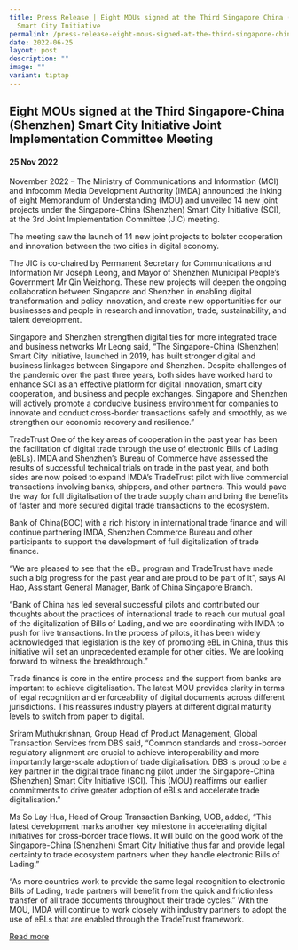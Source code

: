 ```yaml
---
title: Press Release | Eight MOUs signed at the Third Singapore China (Shenzhen)
  Smart City Initiative
permalink: /press-release-eight-mous-signed-at-the-third-singapore-china-shenzhen-smart-city-initiative-jic/
date: 2022-06-25
layout: post
description: ""
image: ""
variant: tiptap
---
```

<h2>Eight MOUs signed at the Third Singapore-China (Shenzhen) Smart City Initiative Joint Implementation Committee Meeting</h2>
<h4>25 Nov 2022</h4>
<p>November 2022 – The Ministry of Communications and Information (MCI) and
Infocomm Media Development Authority (IMDA) announced the inking of eight
Memorandum of Understanding (MOU) and unveiled 14 new joint projects under
the Singapore-China (Shenzhen) Smart City Initiative (SCI), at the 3rd
Joint Implementation Committee (JIC) meeting.</p>
<p>The meeting saw the launch of 14 new joint projects to bolster cooperation
and innovation between the two cities in digital economy.</p>
<p>The JIC is co-chaired by Permanent Secretary for Communications and Information
Mr Joseph Leong, and Mayor of Shenzhen Municipal People’s Government Mr
Qin Weizhong. These new projects will deepen the ongoing collaboration
between Singapore and Shenzhen in enabling digital transformation and policy
innovation, and create new opportunities for our businesses and people
in research and innovation, trade, sustainability, and talent development.</p>
<p>Singapore and Shenzhen strengthen digital ties for more integrated trade
and business networks Mr Leong said, “The Singapore-China (Shenzhen) Smart
City Initiative, launched in 2019, has built stronger digital and business
linkages between Singapore and Shenzhen. Despite challenges of the pandemic
over the past three years, both sides have worked hard to enhance SCI as
an effective platform for digital innovation, smart city cooperation, and
business and people exchanges. Singapore and Shenzhen will actively promote
a conducive business environment for companies to innovate and conduct
cross-border transactions safely and smoothly, as we strengthen our economic
recovery and resilience.”</p>
<p>TradeTrust One of the key areas of cooperation in the past year has been
the facilitation of digital trade through the use of electronic Bills of
Lading (eBLs). IMDA and Shenzhen’s Bureau of Commerce have assessed the
results of successful technical trials on trade in the past year, and both
sides are now poised to expand IMDA’s TradeTrust pilot with live commercial
transactions involving banks, shippers, and other partners. This would
pave the way for full digitalisation of the trade supply chain and bring
the benefits of faster and more secured digital trade transactions to the
ecosystem.</p>
<p>Bank of China(BOC) with a rich history in international trade finance
and will continue partnering IMDA, Shenzhen Commerce Bureau and other participants
to support the development of full digitalization of trade finance.</p>
<p>“We are pleased to see that the eBL program and TradeTrust have made such
a big progress for the past year and are proud to be part of it”, says
Ai Hao, Assistant General Manager, Bank of China Singapore Branch.</p>
<p>“Bank of China has led several successful pilots and contributed our thoughts
about the practices of international trade to reach our mutual goal of
the digitalization of Bills of Lading, and we are coordinating with IMDA
to push for live transactions. In the process of pilots, it has been widely
acknowledged that legislation is the key of promoting eBL in China, thus
this initiative will set an unprecedented example for other cities. We
are looking forward to witness the breakthrough.”</p>
<p>Trade finance is core in the entire process and the support from banks
are important to achieve digitalisation. The latest MOU provides clarity
in terms of legal recognition and enforceability of digital documents across
different jurisdictions. This reassures industry players at different digital
maturity levels to switch from paper to digital.</p>
<p>Sriram Muthukrishnan, Group Head of Product Management, Global Transaction
Services from DBS said, “Common standards and cross-border regulatory alignment
are crucial to achieve interoperability and more importantly large-scale
adoption of trade digitalisation. DBS is proud to be a key partner in the
digital trade financing pilot under the Singapore-China (Shenzhen) Smart
City Initiative (SCI). This (MOU) reaffirms our earlier commitments to
drive greater adoption of eBLs and accelerate trade digitalisation.”</p>
<p>Ms So Lay Hua, Head of Group Transaction Banking, UOB, added, “This latest
development marks another key milestone in accelerating digital initiatives
for cross-border trade flows. It will build on the good work of the Singapore-China
(Shenzhen) Smart City Initiative thus far and provide legal certainty to
trade ecosystem partners when they handle electronic Bills of Lading.”</p>
<p>“As more countries work to provide the same legal recognition to electronic
Bills of Lading, trade partners will benefit from the quick and frictionless
transfer of all trade documents throughout their trade cycles.” With the
MOU, IMDA will continue to work closely with industry partners to adopt
the use of eBLs that are enabled through the TradeTrust framework.</p>
<p><a href="November 2022 – The Ministry of Communications and Information (MCI) and Infocomm Media Development Authority (IMDA) announced the inking of eight Memorandum of Understanding (MOU) and unveiled 14 new joint projects under the Singapore-China (Shenzhen) Smart City Initiative (SCI), at the 3rd Joint Implementation Committee (JIC) meeting.  The meeting saw the launch of 14 new joint projects to bolster cooperation and innovation between the two cities in digital economy.  The JIC is co-chaired by Permanent Secretary for Communications and Information Mr Joseph Leong, and Mayor of Shenzhen Municipal People’s Government Mr Qin Weizhong. These new projects will deepen the ongoing collaboration between Singapore and Shenzhen in enabling digital transformation and policy innovation, and create new opportunities for our businesses and people in research and innovation, trade, sustainability, and talent development.  Singapore and Shenzhen strengthen digital ties for more integrated trade and business networks Mr Leong said, “The Singapore-China (Shenzhen) Smart City Initiative, launched in 2019, has built stronger digital and business linkages between Singapore and Shenzhen. Despite challenges of the pandemic over the past three years, both sides have worked hard to enhance SCI as an effective platform for digital innovation, smart city cooperation, and business and people exchanges. Singapore and Shenzhen will actively promote a conducive business environment for companies to innovate and conduct cross-border transactions safely and smoothly, as we strengthen our economic recovery and resilience.”  TradeTrust One of the key areas of cooperation in the past year has been the facilitation of digital trade through the use of electronic Bills of Lading (eBLs). IMDA and Shenzhen’s Bureau of Commerce have assessed the results of successful technical trials on trade in the past year, and both sides are now poised to expand IMDA’s TradeTrust pilot with live commercial transactions involving banks, shippers, and other partners. This would pave the way for full digitalisation of the trade supply chain and bring the benefits of faster and more secured digital trade transactions to the ecosystem.  Bank of China(BOC) with a rich history in international trade finance and will continue partnering IMDA, Shenzhen Commerce Bureau and other participants to support the development of full digitalization of trade finance.  “We are pleased to see that the eBL program and TradeTrust have made such a big progress for the past year and are proud to be part of it”, says Ai Hao, Assistant General Manager, Bank of China Singapore Branch.  “Bank of China has led several successful pilots and contributed our thoughts about the practices of international trade to reach our mutual goal of the digitalization of Bills of Lading, and we are coordinating with IMDA to push for live transactions. In the process of pilots, it has been widely acknowledged that legislation is the key of promoting eBL in China, thus this initiative will set an unprecedented example for other cities. We are looking forward to witness the breakthrough.”  Trade finance is core in the entire process and the support from banks are important to achieve digitalisation. The latest MOU provides clarity in terms of legal recognition and enforceability of digital documents across different jurisdictions. This reassures industry players at different digital maturity levels to switch from paper to digital.  Sriram Muthukrishnan, Group Head of Product Management, Global Transaction Services from DBS said, “Common standards and cross-border regulatory alignment are crucial to achieve interoperability and more importantly large-scale adoption of trade digitalisation. DBS is proud to be a key partner in the digital trade financing pilot under the Singapore-China (Shenzhen) Smart City Initiative (SCI). This (MOU) reaffirms our earlier commitments to drive greater adoption of eBLs and accelerate trade digitalisation.”  Ms So Lay Hua, Head of Group Transaction Banking, UOB, added, “This latest development marks another key milestone in accelerating digital initiatives for cross-border trade flows. It will build on the good work of the Singapore-China (Shenzhen) Smart City Initiative thus far and provide legal certainty to trade ecosystem partners when they handle electronic Bills of Lading.”  “As more countries work to provide the same legal recognition to electronic Bills of Lading, trade partners will benefit from the quick and frictionless transfer of all trade documents throughout their trade cycles.” With the MOU, IMDA will continue to work closely with industry partners to adopt the use of eBLs that are enabled through the TradeTrust framework.  F﻿ind out more at: https://www.imda.gov.sg/Content-and-News/Press-Releases-and-Speeches/Press-Releases/2022/Eight-MOUs-signed-at-the-Third-Singapore-China-Shenzhen-Smart-City-Initiative-Joint-Implementation-Committee-Meeting" rel="noopener noreferrer nofollow" target="_blank">Read more</a>
</p>
<p></p>
<p></p>